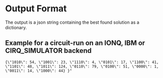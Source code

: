 # Output Format
The output is a json string containing the best found solution as a dictionary.


## Example for a circuit-run on an IONQ, IBM or CIRQ_SIMULATOR backend

`{\"1010\": 54, \"1001\": 23, \"1110\": 4, \"0101\": 17, \"1100\": 41, \"1101\": 48, \"1011\": 124, \"0110\": 79, \"0100\": 51, \"0000\": 1, \"0011\": 14, \"1000\": 44} }"`


